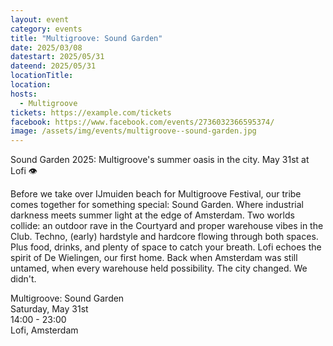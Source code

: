 ```yaml
---
layout: event
category: events
title: "Multigroove: Sound Garden"
date: 2025/03/08
datestart: 2025/05/31
dateend: 2025/05/31
locationTitle:
location:
hosts:
  - Multigroove
tickets: https://example.com/tickets
facebook: https://www.facebook.com/events/2736032366595374/
image: /assets/img/events/multigroove--sound-garden.jpg
---
```


Sound Garden 2025: Multigroove's summer oasis in the city. May 31st at Lofi 👁️‍

Before we take over IJmuiden beach for Multigroove Festival, our tribe comes together for something special: Sound Garden. Where industrial darkness meets summer light at the edge of Amsterdam. Two worlds collide: an outdoor rave in the Courtyard and proper warehouse vibes in the Club. Techno, (early) hardstyle and hardcore flowing through both spaces. Plus food, drinks, and plenty of space to catch your breath. Lofi echoes the spirit of De Wielingen, our first home. Back when Amsterdam was still untamed, when every warehouse held possibility. The city changed. We didn't.

Multigroove: Sound Garden  
Saturday, May 31st  
14:00 - 23:00  
Lofi, Amsterdam